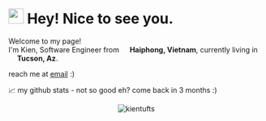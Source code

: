 <h1><img src="https://emojis.slackmojis.com/emojis/images/1531849430/4246/blob-sunglasses.gif?1531849430" width="30"/> Hey! Nice to see you.</h1>

<p>Welcome to my page! </br> I'm Kien, Software Engineer from <img src="https://cdn-icons-png.flaticon.com/128/197/197473.png" width="13"/> <b>Haiphong, Vietnam</b>, currently living in <img src="https://cdn-icons-png.flaticon.com/128/4628/4628635.png" width="13"/> <b>Tucson, Az</b>. </p>

reach me at [email](mailto:kevinfenway24@gmail.com) :)

📈 my github stats - not so good eh? come back in 3 months :)

<p align="center"> <img src="https://github-readme-stats.vercel.app/api?username=kientufts&show_icons=true&theme=gotham" alt="kientufts" />
